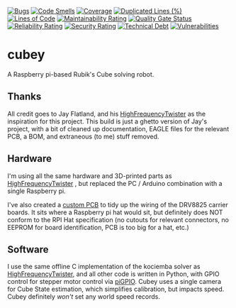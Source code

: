 [![Bugs](https://sonarcloud.io/api/project_badges/measure?project=xoxota99_cubey&metric=bugs)](https://sonarcloud.io/dashboard?id=xoxota99_cubey)
[![Code Smells](https://sonarcloud.io/api/project_badges/measure?project=xoxota99_cubey&metric=code_smells)](https://sonarcloud.io/dashboard?id=xoxota99_cubey)
[![Coverage](https://sonarcloud.io/api/project_badges/measure?project=xoxota99_cubey&metric=coverage)](https://sonarcloud.io/dashboard?id=xoxota99_cubey)
[![Duplicated Lines (%)](https://sonarcloud.io/api/project_badges/measure?project=xoxota99_cubey&metric=duplicated_lines_density)](https://sonarcloud.io/dashboard?id=xoxota99_cubey)
[![Lines of Code](https://sonarcloud.io/api/project_badges/measure?project=xoxota99_cubey&metric=ncloc)](https://sonarcloud.io/dashboard?id=xoxota99_cubey)
[![Maintainability Rating](https://sonarcloud.io/api/project_badges/measure?project=xoxota99_cubey&metric=sqale_rating)](https://sonarcloud.io/dashboard?id=xoxota99_cubey)
[![Quality Gate Status](https://sonarcloud.io/api/project_badges/measure?project=xoxota99_cubey&metric=alert_status)](https://sonarcloud.io/dashboard?id=xoxota99_cubey)
[![Reliability Rating](https://sonarcloud.io/api/project_badges/measure?project=xoxota99_cubey&metric=reliability_rating)](https://sonarcloud.io/dashboard?id=xoxota99_cubey)
[![Security Rating](https://sonarcloud.io/api/project_badges/measure?project=xoxota99_cubey&metric=security_rating)](https://sonarcloud.io/dashboard?id=xoxota99_cubey)
[![Technical Debt](https://sonarcloud.io/api/project_badges/measure?project=xoxota99_cubey&metric=sqale_index)](https://sonarcloud.io/dashboard?id=xoxota99_cubey)
[![Vulnerabilities](https://sonarcloud.io/api/project_badges/measure?project=xoxota99_cubey&metric=vulnerabilities)](https://sonarcloud.io/dashboard?id=xoxota99_cubey)


# cubey
A Raspberry pi-based Rubik's Cube solving robot.

## Thanks
All credit goes to Jay Flatland, and his [HighFrequencyTwister](https://github.com/jayflatland/HighFrequencyTwister) as the inspiration for this project. This build is just a ghetto version of Jay's project, with a bit of cleaned up documentation, EAGLE files for the relevant PCB, a BOM, and extraneous (to me) stuff removed.

## Hardware
I'm using all the same hardware and 3D-printed parts as [HighFrequencyTwister](https://github.com/jayflatland/HighFrequencyTwister) , but replaced the PC / Arduino combination with a single Raspberry pi. 

I've also created a [custom PCB](https://oshpark.com/shared_projects/SddnpiI5) to tidy up the wiring of the DRV8825 carrier boards. It sits where a Raspberry pi hat would sit, but definitely does NOT conform to the RPI Hat specification (no cutouts for relevant connectors, no EEPROM for board identification, PCB is too big for a hat, etc.)

## Software
I use the same offline C implementation of the kociemba solver as [HighFrequencyTwister](https://github.com/jayflatland/HighFrequencyTwister), and all other code is written in Python, with GPIO control for stepper motor control via [piGPIO](https://github.com/joan2937/pigpio). Cubey uses a single camera for Cube State estimation, which simplifies calibration, but impacts speed. Cubey definitely *won't* set any world speed records.
